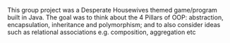 This group project was a Desperate Housewives themed game/program built in Java.
The goal was to think about the 4 Pillars of OOP: abstraction, encapsulation, inheritance and polymorphism; and to also consider ideas such as relational associations e.g. composition, aggregation etc